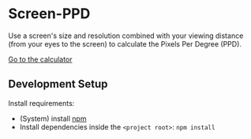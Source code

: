 # Screen-PPD

Use a screen's size and resolution combined with your viewing distance (from your eyes to the screen) to calculate the Pixels Per Degree (PPD).

[Go to the calculator](https://qasimk.github.io/Screen-PPD/screen-ppd/)

## Development Setup

Install requirements:

- (System) install [npm](https://www.npmjs.com/)
- Install dependencies inside the `<project root>`: `npm install`
